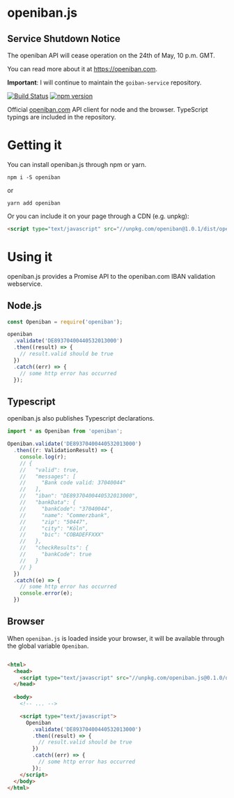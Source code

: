 # openiban.js

## Service Shutdown Notice

The openiban API will cease operation on the 24th of May, 10 p.m. GMT.

You can read more about it at https://openiban.com.

**Important**: I will continue to maintain the `goiban-service` repository.

[![Build Status](https://travis-ci.org/fourcube/openiban.js.svg)](https://travis-ci.org/fourcube/openiban.js) [![npm version](https://img.shields.io/npm/v/openiban.svg)](https://www.npmjs.com/package/openiban)

Official [openiban.com](https://openiban.com) API client for node and the browser. TypeScript typings are included in the repository.

# Getting it

You can install openiban.js through npm or yarn.

`npm i -S openiban`

or

`yarn add openiban`

Or you can include it on your page through a CDN (e.g. unpkg):

```html
<script type="text/javascript" src="//unpkg.com/openiban@1.0.1/dist/openiban.browser.js"></script>
```

# Using it

openiban.js provides a Promise API to the openiban.com IBAN validation webservice.

## Node.js
```js
const Openiban = require('openiban');

openiban
  .validate('DE89370400440532013000')
  .then((result) => {
    // result.valid should be true
  })
  .catch((err) => {
    // some http error has occurred
  });
```

## Typescript

openiban.js also publishes Typescript declarations.

```typescript
import * as Openiban from 'openiban';

Openiban.validate('DE89370400440532013000')
  .then((r: ValidationResult) => {
    console.log(r);
    // {
    //   "valid": true,
    //   "messages": [
    //     "Bank code valid: 37040044"
    //   ],
    //   "iban": "DE89370400440532013000",
    //   "bankData": {
    //     "bankCode": "37040044",
    //     "name": "Commerzbank",
    //     "zip": "50447",
    //     "city": "Köln",
    //     "bic": "COBADEFFXXX"
    //   },
    //   "checkResults": {
    //     "bankCode": true
    //   }
    // }
  })
  .catch((e) => {
    // some http error has occurred
    console.error(e);
  })
```

## Browser

When `openiban.js` is loaded inside your browser, it will be available through the global variable `Openiban`.

```html

<html>
  <head>
    <script type="text/javascript" src="//unpkg.com/openiban.js@0.1.0/dist/openiban.browser.js"></script>
  </head>
  
  <body>
    <!-- ... -->

    <script type="text/javascript">
      Openiban
        .validate('DE89370400440532013000')
        .then((result) => {
          // result.valid should be true
        })
        .catch((err) => {
          // some http error has occurred
        });
    </script>
  </body>
</html>
```


